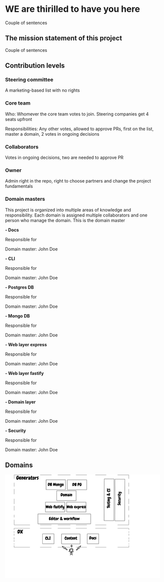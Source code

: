 # WE are thirilled to have you here

Couple of sentences

## The mission statement of this project

Couple of sentences

## Contribution levels


### Steering committee

A marketing-based list with no rights

### Core team

Who: Whomever the core team votes to join. Steering companies get 4 seats upfront

Responsibilities: Any other votes, allowed to approve PRs, first on the list, master a domain, 2 votes in ongoing decisions

### Collaborators

Votes in ongoing decisions, two are needed to approve PR

### Owner

Admin right in the repo, right to choose partners and change the project fundamentals



### Domain masters

This project is organized into multiple areas of knowledge and responsibility. Each domain is assigned multiple collaborators and one person who manage the domain. This is the domain master

**- Docs**

Responsible for 

Domain master: John Doe

**- CLI**

Responsible for 

Domain master: John Doe

**- Postgres DB**

Responsible for 

Domain master: John Doe

**- Mongo DB**

Responsible for 

Domain master: John Doe

**- Web layer express**

Responsible for 

Domain master: John Doe

**- Web layer fastify**

Responsible for 

Domain master: John Doe


**- Domain layer**

Responsible for 

Domain master: John Doe

**- Security**

Responsible for 

Domain master: John Doe

## Domains

![domains](./domains.png)









